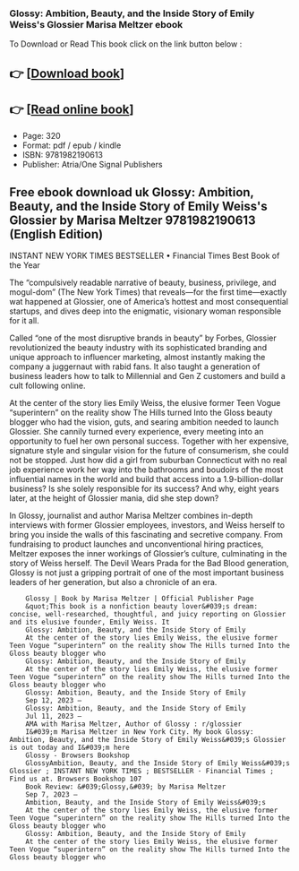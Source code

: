 ### Glossy: Ambition, Beauty, and the Inside Story of Emily Weiss's Glossier Marisa Meltzer ebook

To Download or Read This book click on the link button below :

## 👉  [**[Download book](http://get-pdfs.com/download.php?group=book&from=github.com&id=710534&lnk=1061 "Download book")**]

## 👉  [**[Read online book](http://get-pdfs.com/download.php?group=book&from=github.com&id=710534&lnk=1061 "Read online book")**]


* Page: 320
* Format: pdf / epub / kindle
* ISBN: 9781982190613
* Publisher: Atria/One Signal Publishers



## Free ebook download uk Glossy: Ambition, Beauty, and the Inside Story of Emily Weiss's Glossier by Marisa Meltzer 9781982190613 (English Edition)



INSTANT NEW YORK TIMES BESTSELLER • Financial Times Best Book of the Year
 
 The “compulsively readable narrative of beauty, business, privilege, and mogul-dom” (The New York Times) that reveals—for the first time—exactly wat happened at Glossier, one of America’s hottest and most consequential startups, and dives deep into the enigmatic, visionary woman responsible for it all.
 
 Called “one of the most disruptive brands in beauty” by Forbes, Glossier revolutionized the beauty industry with its sophisticated branding and unique approach to influencer marketing, almost instantly making the company a juggernaut with rabid fans. It also taught a generation of business leaders how to talk to Millennial and Gen Z customers and build a cult following online.
 
 At the center of the story lies Emily Weiss, the elusive former Teen Vogue “superintern” on the reality show The Hills turned Into the Gloss beauty blogger who had the vision, guts, and searing ambition needed to launch Glossier. She cannily turned every experience, every meeting into an opportunity to fuel her own personal success. Together with her expensive, signature style and singular vision for the future of consumerism, she could not be stopped. Just how did a girl from suburban Connecticut with no real job experience work her way into the bathrooms and boudoirs of the most influential names in the world and build that access into a 1.9-billion-dollar business? Is she solely responsible for its success? And why, eight years later, at the height of Glossier mania, did she step down?
 
 In Glossy, journalist and author Marisa Meltzer combines in-depth interviews with former Glossier employees, investors, and Weiss herself to bring you inside the walls of this fascinating and secretive company. From fundraising to product launches and unconventional hiring practices, Meltzer exposes the inner workings of Glossier’s culture, culminating in the story of Weiss herself. The Devil Wears Prada for the Bad Blood generation, Glossy is not just a gripping portrait of one of the most important business leaders of her generation, but also a chronicle of an era.


        Glossy | Book by Marisa Meltzer | Official Publisher Page
        &quot;This book is a nonfiction beauty lover&#039;s dream: concise, well-researched, thoughtful, and juicy reporting on Glossier and its elusive founder, Emily Weiss. It 
        Glossy: Ambition, Beauty, and the Inside Story of Emily
        At the center of the story lies Emily Weiss, the elusive former Teen Vogue “superintern” on the reality show The Hills turned Into the Gloss beauty blogger who 
        Glossy: Ambition, Beauty, and the Inside Story of Emily
        At the center of the story lies Emily Weiss, the elusive former Teen Vogue “superintern” on the reality show The Hills turned Into the Gloss beauty blogger who 
        Glossy: Ambition, Beauty, and the Inside Story of Emily
        Sep 12, 2023 —
        Glossy: Ambition, Beauty, and the Inside Story of Emily
        Jul 11, 2023 —
        AMA with Marisa Meltzer, Author of Glossy : r/glossier
        I&#039;m Marisa Meltzer in New York City. My book Glossy: Ambition, Beauty, and the Inside Story of Emily Weiss&#039;s Glossier is out today and I&#039;m here 
        Glossy - Browsers Bookshop
        GlossyAmbition, Beauty, and the Inside Story of Emily Weiss&#039;s Glossier ; INSTANT NEW YORK TIMES ; BESTSELLER · Financial Times ; Find us at. Browsers Bookshop 107 
        Book Review: &#039;Glossy,&#039; by Marisa Meltzer
        Sep 7, 2023 —
        Ambition, Beauty, and the Inside Story of Emily Weiss&#039;s
        At the center of the story lies Emily Weiss, the elusive former Teen Vogue “superintern” on the reality show The Hills turned Into the Gloss beauty blogger who 
        Glossy: Ambition, Beauty, and the Inside Story of Emily
        At the center of the story lies Emily Weiss, the elusive former Teen Vogue “superintern” on the reality show The Hills turned Into the Gloss beauty blogger who 
    




